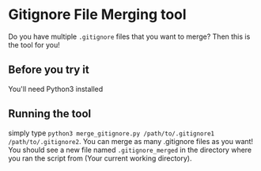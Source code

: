 # Gitignore File Merging tool

Do you have multiple `.gitignore` files that you want to merge? Then this is the tool for you!

## Before you try it

You'll need Python3 installed

## Running the tool

simply type `python3 merge_gitignore.py /path/to/.gitignore1 /path/to/.gitignore2`. You can merge as many .gitignore files as you want!
You should see a new file named `.gitignore_merged` in the directory where you ran the script from (Your current working directory).
